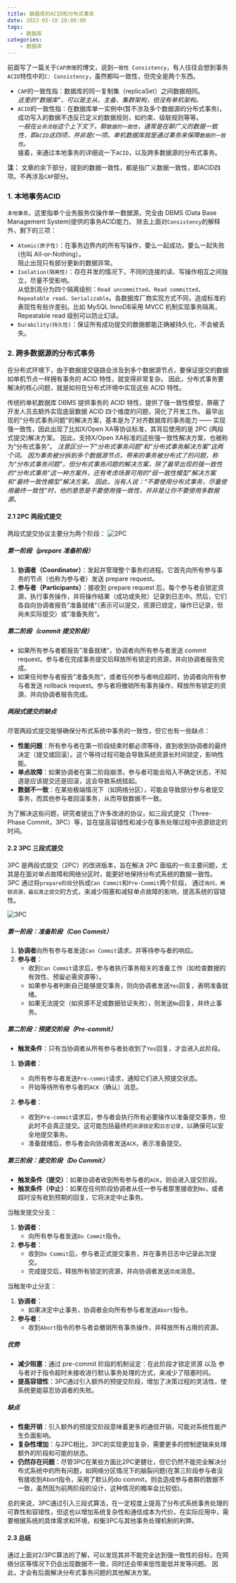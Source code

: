 ```yaml
---
title: 数据库的ACID和分布式事务  
date: 2022-05-10 20:00:00  
tags: 
	- 数据库
categories: 
	- 数据库
---
```


前面写了一篇关于`CAP原理`的博文，说到`一致性 Consistency`，有人往往会想到事务`ACID`特性中的`C: Consistency`，虽然都叫一致性，但完全是两个东西。  

- `CAP`的一致性指：数据库的同一复制集（replicaSet）之间数据相同。  
	_这里的“数据库”，可以是主从、主备、集群架构，但没有单机架构。_
- `ACID`的一致性指：在数据库单一实例中(暂不涉及多个数据源的分布式事务)，成功写入的数据不违反已定义的数据规则，如约束、级联规则等等。    
   _一般在`业务流程`这个上下文下，聊`数据的一致性`，通常是在聊广义的数据一致性，即`ACID`这四项，并非是`C`一项。单机数据库就是通过事务来保障`数据的一致性`。_  
接着，来通过本地事务的详细说一下`ACID`，以及跨多数据源的分布式事务。  
<!-- more -->
**注：** 文章的余下部分，提到的数据一致性，都是指广义数据一致性，即ACID四项。不再涉及`CAP`部分。

### 1. 本地事务ACID
`本地事务`，这里指单个业务服务仅操作单一数据源，完全由 DBMS (Data Base Management System)提供的事务ACID能力。
除去上面对`Consistency`的解释外，剩下的三项：  

- `Atomic(原子性)`：在事务边界内的所有写操作，要么一起成功，要么一起失败(也叫 All-or-Nothing）。  
阻止出现只有部分更新的数据异常。  
- `Isolation(隔离性)`：存在并发的情况下，不同的连接的读、写操作相互之间独立，尽量不受影响。  
从低到高分为四个隔离级别：`Read uncommitted`、`Read committed`、`Repeatable read`、`Serializable`。各数据库厂商实现方式不同，造成标准的表现性有些许差别。比如 MySQL InnoDB采用 MVCC 机制实现事务隔离，Repeatable read 级别可以防止幻读。
- `Durability(持久性)`：保证所有成功提交的数据都能正确被持久化，不会被丢失。

### 2. 跨多数据源的分布式事务
在分布式环境下，由于数据提交链路会涉及到多个数据源节点，要保证提交的数据如单机节点一样拥有事务的 ACID 特性，就变得非常复杂。
因此，分布式事务要解决的核心问题，就是如何在分布式环境中实现这些 ACID 特性。

传统的单机数据库 DBMS 提供事务的 ACID 特性，提供了强一致性模型，屏蔽了开发人员去额外实现底层数据 ACID 四个维度的问题，简化了开发工作。
最早出现的"分布式事务问题"的解决方案，基本是为了对齐数据库的事务能力 —— 实现强一致性，因此出现了比如X/Open XA等协议标准，其背后使用的是 2PC (两段式提交)解决方案。
因此，支持X/Open XA标准的这些强一致性解决方案，也被称为“分布式事务”。
_注意区分一下“分布式事务问题”和“分布式事务解决方案”这两个词。_
_因为事务被分拆到多个数据源节点，带来的事务被分布式了的问题，称为“分布式事务问题”。但分布式事务问题的解决方案，除了最早出现的强一致性的“分布式事务”这一种方案外，还有考虑场景可用的“弱一致性模型”解决方案和“最终一致性模型”解决方案。_
_因此，当有人说：“不要使用分布式事务，尽量使用最终一致性”时，他的意思是不要使用强一致性，并非是让你不要使用多数据源。_

#### 2.1 2PC 两段式提交
两段式提交协议主要分为两个阶段：
![2PC](./数据库的ACID和分布式事务/2PC.png)

##### 第一阶段（prepare 准备阶段）

1. **协调者（Coordinator）**：发起并管理整个事务的进程。它首先向所有参与事务的节点（也称为参与者）发送 prepare request。
2. **参与者（Participants）**：接收到 prepare request 后，每个参与者会锁定资源，执行事务操作，并将操作结果（成功或失败）记录到日志中。然后，它们各自向协调者报告”准备就绪“（表示可以提交，资源已锁定，操作已记录，但尚未实际提交）或“准备失败“。

##### 第二阶段（commit 提交阶段）

- 如果所有参与者都报告”准备就绪“，协调者向所有参与者发送 commit request。参与者在完成事务提交后释放所有锁定的资源，并向协调者报告完成。
- 如果任何参与者报告”准备失败“，或者任何参与者响应超时，协调者向所有参与者发送 rollback request。参与者将撤销所有事务操作，释放所有锁定的资源，并向协调者报告完成。

##### 两段式提交的缺点

尽管两段式提交能够确保分布式系统中事务的一致性，但它也有一些缺点：

- **性能问题**：所有参与者在第一阶段结束时都必须等待，直到收到协调者的最终决定（提交或回滚）。这个等待过程可能会导致系统资源长时间锁定，影响性能。
- **单点故障**：如果协调者在第二阶段崩溃，参与者可能会陷入不确定状态，不知道是应该提交还是回滚，这会导致系统挂起。
- **数据不一致**：在某些极端情况下（如网络分区），可能会导致部分参与者提交事务，而其他参与者回滚事务，从而导致数据不一致。

为了解决这些问题，研究者提出了许多改进的协议，如三段式提交（Three-Phase Commit，3PC）等，旨在提高容错性和减少在事务处理过程中资源锁定的时间。

#### 2.2 3PC 三段式提交

3PC 是两段式提交（2PC）的改进版本，旨在解决 2PC 面临的一些主要问题，尤其是在面对单点故障和网络分区时，能更好地保持分布式系统的数据一致性。
3PC 通过将`prepare阶段`分拆成`Can Commit`和`Pre-Commit`两个阶段， 通过`询问，再锁资源，最后真正提交`的方式，来减少阻塞和减轻单点故障的影响，提高系统的容错性。

![3PC](./数据库的ACID和分布式事务/3PC.png)

##### 第一阶段：准备阶段（Can Commit）

1. **协调者**向所有参与者发送`Can Commit`请求，并等待参与者的响应。
2. **参与者**：
   - 收到`Can Commit`请求后，参与者执行事务相关的准备工作（如检查数据的有效性、预留必需资源等）。
   - 如果参与者判断自己能够提交事务，则向协调者发送`Yes`回复，表明准备就绪。
   - 如果无法提交（如资源不足或数据验证失败），则发送`No`回复，并终止事务。

##### 第二阶段：预提交阶段（Pre-commit）

- **触发条件**：只有当协调者从所有参与者处收到了`Yes`回复，才会进入此阶段。

1. **协调者**：
   - 向所有参与者发送`Pre-commit`请求，通知它们进入预提交状态。
   - 开始等待所有参与者的`ACK`（确认）消息。

2. **参与者**：
   - 收到`Pre-commit`请求后，参与者会执行所有必要操作以准备提交事务，但此时不会真正提交。这可能包括最终的`资源锁定`和`日志记录`，以确保可以安全地提交事务。
   - 准备就绪后，参与者会向协调者发送`ACK`，表示准备提交。

##### 第三阶段：提交阶段（Do Commit）

- **触发条件（提交）**：如果协调者收到所有参与者的`ACK`，则会进入提交阶段。
- **触发条件（中止）**：如果在任何阶段协调者从任一参与者那里接收到`No`，或者超时没有收到预期的回复，它将决定中止事务。

当触发提交分支：
1. **协调者**：
   - 向所有参与者发送`Do Commit`指令。
2. **参与者**：
   - 收到`Do Commit`后，参与者正式提交事务，并在事务日志中记录此次提交。
   - 完成提交后，释放所有锁定的资源，并向协调者发送`完成`消息。

当触发中止分支：
1. **协调者**：
   - 如果决定中止事务，协调者会向所有参与者发送`Abort`指令。
2. **参与者**：
   - 收到`Abort`指令的参与者会撤销所有事务操作，并释放所有占用的资源。

##### 优势
- **减少阻塞**：通过 pre-commit 阶段的机制设定：在此阶段才锁定资源 以及 参与者对于指令超时未接收进行默认事务处理的方式，来减少了阻塞时间。
- **提高容错性**：3PC通过引入额外的预提交阶段，增加了决策过程的灵活性，使系统更能容忍协调者的失败。

##### 缺点
- **性能开销**：引入额外的预提交阶段意味着更多的通信开销，可能对系统性能产生负面影响。
- **复杂性增加**：与2PC相比，3PC的实现更加复杂，需要更多的控制逻辑来处理额外的阶段和可能的状态。
- **仍然存在问题**：尽管3PC在某些方面比2PC更健壮，但它仍然不能完全解决分布式系统中的所有问题，如网络分区情况下的脑裂问题(在第三阶段参与者没有接收到Abort指令，采用了默认的do commit，则会造成参与者群的数据不一致，虽然因为前两阶段的设计，这种情况的概率会比较低)。

总的来说，3PC通过引入三段式算法，在一定程度上提高了分布式系统事务处理的可靠性和容错性，但这也以增加系统复杂性和通信成本为代价。在实际应用中，需要根据系统的具体需求和环境，权衡3PC与其他事务处理机制的利弊。

#### 2.3 总结
通过上面对2/3PC算法的了解，可以发现其并不能完全达到强一致性的目标，在网络分区等情况下仍会出现数据不一致，同时还会带来低性能低并发等问题。
因此，才会有后面解决分布式事务问题的其他解决方案。